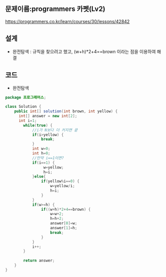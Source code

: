 <h2>문제이름:programmers 카펫(Lv2)  </h2>

https://programmers.co.kr/learn/courses/30/lessons/42842

<h2>설계</h2>

- 완전탐색 : 규칙을 찾으려고 했고, (w+h)*2+4==brown 이라는 점을 이용하여 해결 

<h2>코드</h2>

- 완전탐색

```java
package 프로그래머스;

class Solution {
    public int[] solution(int brown, int yellow) {
      int[] answer = new int[2];
      int i=1;
		while(true) {
			//i가 N보다 더 커지면 끝
			if(i>yellow) {
				break;
			}
			int w=0;
			int h=0;
			//만약 i==1이면? 
			if(i==1) {
				 w=yellow;
				 h=i;
			}else{
				if(yellow%i==0) {
					w=yellow/i;
					h=i;
				}
			}
			if(w>=h) {
				if((w+h)*2+4==brown) {
                    w=w+2;
                    h=h+2;
					answer[0]=w;
                    answer[1]=h;
					break;
				}
			}
			i++;
		}
        
        return answer;
    }
}
```

